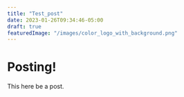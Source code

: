 ```yaml
---
title: "Test_post"
date: 2023-01-26T09:34:46-05:00
draft: true
featuredImage: "/images/color_logo_with_background.png"
---
```


# Posting!

This here be a post.